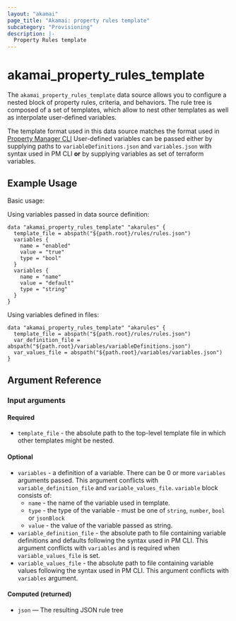 ```yaml
---
layout: "akamai"
page_title: "Akamai: property rules template"
subcategory: "Provisioning"
description: |-
  Property Rules template
---
```


# akamai_property_rules_template

The `akamai_property_rules_template` data source allows you to configure a nested block of property rules, criteria, and behaviors. 
The rule tree is composed of a set of templates, which allow to nest other templates as well as interpolate user-defined variables.

The template format used in this data source matches the format used in [Property Manager CLI](https://learn.akamai.com/en-us/learn_akamai/getting_started_with_akamai_developers/developer_tools/getstartedpmcli.html#addanewsnippet)
User-defined variables can be passed either by supplying paths to `variableDefinitions.json` and `variables.json` with syntax used in PM CLI __or__ by supplying variables as set of terraform variables.
## Example Usage

Basic usage:

Using variables passed in data source definition:
```hcl
data "akamai_property_rules_template" "akarules" {
  template_file = abspath("${path.root}/rules/rules.json")
  variables {
    name = "enabled"
    value = "true"
    type = "bool"
  }
  variables {
    name = "name"
    value = "default"
    type = "string"
  }
}
```

Using variables defined in files:
```hcl
data "akamai_property_rules_template" "akarules" {
  template_file = abspath("${path.root}/rules/rules.json")
  var_definition_file = abspath("${path.root}/variables/variableDefinitions.json")
  var_values_file = abspath("${path.root}/variables/variables.json")
}
```

## Argument Reference

### Input arguments

#### Required
* `template_file` - the absolute path to the top-level template file in which other templates might be nested.

#### Optional
* `variables` - a definition of a variable. There can be 0 or more `variables` arguments passed. 
This argument conflicts with `variable_definition_file` and `variable_values_file`. `variable` block consists of:
    * `name` - the name of the variable used in template.
    * `type` - the type of the variable - must be one of `string`, `number`, `bool` or `jsonBlock`
    * `value` - the value of the variable passed as string.
* `variable_definition_file` - the absolute path to file containing variable definitions and defaults following the syntax used in PM CLI. 
This argument conflicts with `variables` and is required when `variable_values_file` is set.
* `variable_values_file` - the absolute path to file containing variable values following the syntax used in PM CLI. This argument conflicts with `variables` argument.

#### Computed (returned)

* `json` — The resulting JSON rule tree